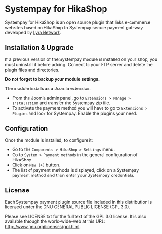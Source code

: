 # Systempay for HikaShop

Systempay for HikaShop is an open source plugin that links e-commerce websites based on HikaShop to Systempay secure payment gateway developed by [Lyra Network](https://www.lyra.com/).

## Installation & Upgrade

If a previous version of the Systempay module is installed on your shop, you must uninstall it before adding. Connect to your FTP server and delete the plugin files and directories.

**Do not forget to backup your module settings.**

The module installs as a Joomla extension:

- From the Joomla admin panel, go to `Extensions > Manage > Installation` and transfer the Systempay zip file.
- To activate the payment method you will have to go to `Extensions > Plugins` and look for Systempay. Enable the plugins your need.

## Configuration

Once the module is installed, to configure it:

- Go to the `Components > HikaShop > Settings` menu.
- Go to `System > Payment methods` in the general configuration of HikaShop.
- Click on `New (+)` button.
- The list of payment methods is displayed, click on a Systempay payment method and then enter your Systempay credentials.

## License

Each Systempay payment plugin source file included in this distribution is licensed under the GNU GENERAL PUBLIC LICENSE (GPL 3.0).

Please see LICENSE.txt for the full text of the GPL 3.0 license. It is also available through the world-wide-web at this URL: http://www.gnu.org/licenses/gpl.html.